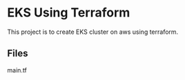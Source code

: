 # EKS Using Terraform
This project is to create EKS cluster on aws using terraform.

## Files
main.tf

